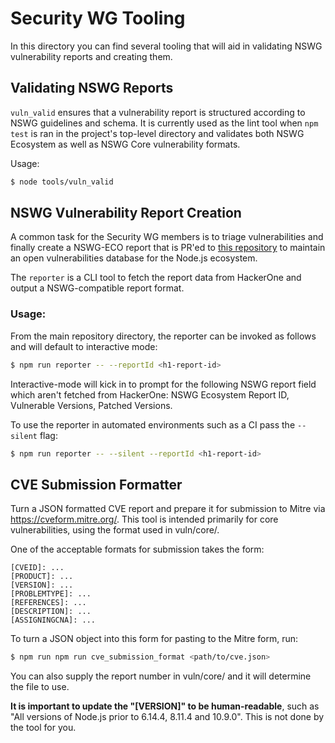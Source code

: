 # Security WG Tooling 

In this directory you can find several tooling that will aid in validating NSWG vulnerability reports and creating them.

## Validating NSWG Reports

`vuln_valid` ensures that a vulnerability report is structured according to NSWG guidelines and schema.
It is currently used as the lint tool when `npm test` is ran in the project's top-level directory and validates both NSWG Ecosystem as well as NSWG Core vulnerability formats.

Usage:

```bash
$ node tools/vuln_valid
```

## NSWG Vulnerability Report Creation

A common task for the Security WG members is to triage vulnerabilities and finally create a NSWG-ECO report that is PR'ed to [this repository](https://github.com/nodejs/security-wg) to maintain an open vulnerabilities database for the Node.js ecosystem.

The `reporter` is a CLI tool to fetch the report data from HackerOne and output a NSWG-compatible report format.

### Usage:

From the main repository directory, the reporter can be invoked as follows and will default to interactive mode:

```bash
$ npm run reporter -- --reportId <h1-report-id>
```

Interactive-mode will kick in to prompt for the following NSWG report field which aren't fetched from HackerOne: NSWG Ecosystem Report ID, Vulnerable Versions, Patched Versions.

To use the reporter in automated environments such as a CI pass the `--silent` flag:

```bash
$ npm run reporter -- --silent --reportId <h1-report-id>
```

## CVE Submission Formatter

Turn a JSON formatted CVE report and prepare it for submission to Mitre via <https://cveform.mitre.org/>. This tool is intended primarily for core vulnerabilities, using the format used in vuln/core/.

One of the acceptable formats for submission takes the form:

```
[CVEID]: ...
[PRODUCT]: ...
[VERSION]: ...
[PROBLEMTYPE]: ...
[REFERENCES]: ...
[DESCRIPTION]: ...
[ASSIGNINGCNA]: ...
```

To turn a JSON object into this form for pasting to the Mitre form, run:

```bash
$ npm run npm run cve_submission_format <path/to/cve.json>
```

You can also supply the report number in vuln/core/ and it will determine the file to use.

**It is important to update the "[VERSION]" to be human-readable**, such as "All versions of Node.js prior to 6.14.4, 8.11.4 and 10.9.0". This is not done by the tool for you.